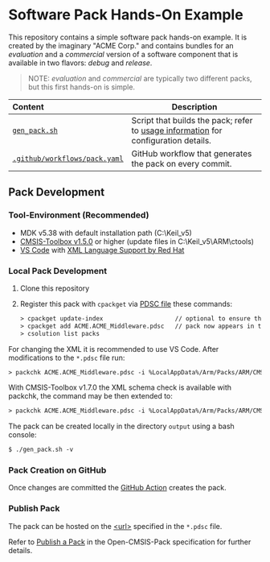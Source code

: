 # Software Pack Hands-On Example

This repository contains a simple software pack hands-on example. It is created by the imaginary "ACME Corp." and
contains bundles for an *evaluation* and a *commercial* version of a software component that is available in two flavors:
*debug* and *release*. 

>NOTE: *evaluation* and *commercial* are typically two different packs, but this first hands-on is simple.

Content                        | Description
:------------------------------|----------------------------------------
[`gen_pack.sh`](./gen_pack.sh) | Script that builds the pack; refer to [usage information](https://github.com/Open-CMSIS-Pack/gen-pack#get-started) for configuration details.
[`.github/workflows/pack.yaml`](./.github/workflows/pack.yaml)  | GitHub workflow that generates the pack on every commit.

## Pack Development

### Tool-Environment (Recommended)

- MDK v5.38 with default installation path (C:\Keil_v5\)
- [CMSIS-Toolbox v1.5.0](https://github.com/Open-CMSIS-Pack/cmsis-toolbox/releases) or higher (update files in C:\Keil_v5\ARM\ctools)
- [VS Code](https://code.visualstudio.com/) with [XML Language Support by Red Hat](https://marketplace.visualstudio.com/items?itemName=redhat.vscode-xml)

### Local Pack Development

1. Clone this repository
2. Register this pack with `cpackget` via [PDSC file](https://github.com/Open-CMSIS-Pack/cpackget/blob/main/README.md#adding-packs) these commands:

   ```txt
   > cpackget update-index                    // optional to ensure that pack index is up-to-date
   > cpackget add ACME.ACME_Middleware.pdsc   // pack now appears in toolchains, i.e. in MDK
   > csolution list packs
   ```

For changing the XML it is recommended to use VS Code. After modifications to the `*.pdsc` file run:

```txt
> packchk ACME.ACME_Middleware.pdsc -i %LocalAppData%/Arm/Packs/ARM/CMSIS/5.9.0/ARM.CMSIS.pdsc
```

With CMSIS-Toolbox v1.7.0 the XML schema check is available with packchk, the command may be then extended to:

```txt
> packchk ACME.ACME_Middleware.pdsc -i %LocalAppData%/Arm/Packs/ARM/CMSIS/5.9.0/ARM.CMSIS.pdsc -s /Keil_v5/UV4/PACK.xsd
```

The pack can be created locally in the directory `output` using a bash console:

```txt
$ ./gen_pack.sh -v
```

### Pack Creation on GitHub

Once changes are committed the [GitHub Action](https://github.com/Open-CMSIS-Pack/SW-Pack-HandsOn/actions) creates the pack.

### Publish Pack

The pack can be hosted on the [\<url\>](https://github.com/Open-CMSIS-Pack/SW-Pack-HandsOn/blob/main/ACME.ACME_Middleware.pdsc#L8) specified in the `*.pdsc` file.

Refer to [Publish a Pack](https://open-cmsis-pack.github.io/Open-CMSIS-Pack-Spec/main/html/createPackPublish.html) in the Open-CMSIS-Pack specification for further details.
